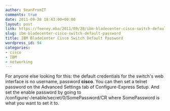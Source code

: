 ```yaml
---
author: SeanFromIT
comments: true
date: 2011-09-28 18:43:00+00:00
layout: post
link: https://feeney.mba/2011/09/28/ibm-bladecenter-cisco-switch-default-password/
slug: ibm-bladecenter-cisco-switch-default-password
title: IBM BladeCenter Cisco Switch Default Password
wordpress_id: 94
categories:
- cisco
- IBM
- networking
---
```


For anyone else looking for this: the default credentials for the switch's web interface is no username, password **cisco**. You can then set a telnet password on the Advanced Settings tab of Configure-Express Setup. And set the enable password by going to /configure/-/enable/secret/0/SomePassword/CR where SomePassword is what you want to set it to.
